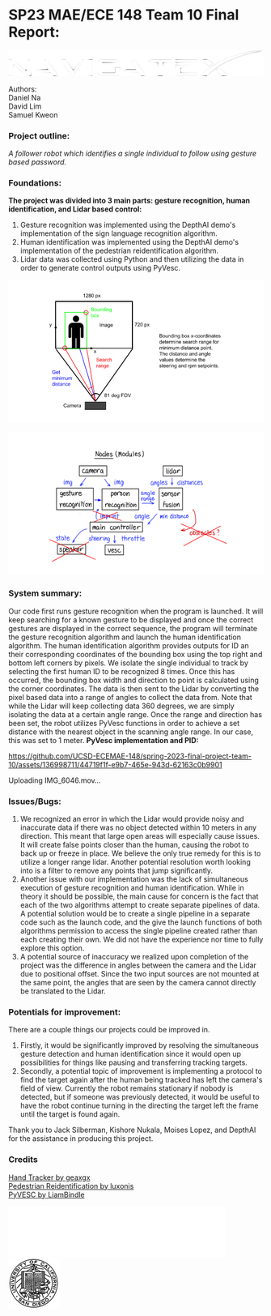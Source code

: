 # SP23 MAE/ECE 148 Team 10 Final Report: 

<p align="center"><img src="img/logo.png" /></p>

Authors: <br _>
Daniel Na <br _>
David Lim <br _>
Samuel Kweon <br _>

### Project outline:
_A follower robot which identifies a single individual to follow using gesture based password._

### Foundations:
**The project was divided into 3 main parts: gesture recognition, human identification, and Lidar based control:**
1. Gesture recognition was implemented using the DepthAI demo's implementation of the sign language recognition algorithm.
2. Human identification was implemented using the DepthAI demo's implementation of the pedestrian reidentification algorithm.
3. Lidar data was collected using Python and then utilizing the data in order to generate control outputs using PyVesc.

<p align="center"><img src="img/diagram.png" /></p>
<p align="center"><img src="img/nodes.png" /></p>

### System summary:
Our code first runs gesture recognition when the program is launched. It will keep searching for a known gesture to be displayed and once the correct gestures are displayed in the correct sequence, the program will terminate the gesture recognition algorithm and launch the human identification algorithm. The human identification algorithm provides outputs for ID an their corresponding coordinates of the bounding box using the top right and bottom left corners by pixels. We isolate the single individual to track by selecting the first human ID to be recognized 8 times. Once this has occurred, the bounding box width and direction to point is calculated using the corner coordinates. The data is then sent to the Lidar by converting the pixel based data into a range of angles to collect the data from. Note that while the Lidar will keep collecting data 360 degrees, we are simply isolating the data at a certain angle range. Once the range and direction has been set, the robot utilizes PyVesc functions in order to achieve a set distance with the nearest object in the scanning angle range. In our case, this was set to 1 meter. 
**PyVesc implementation and PID:**




https://github.com/UCSD-ECEMAE-148/spring-2023-final-project-team-10/assets/136998711/44719f1f-e9b7-465e-943d-62163c0b9901




Uploading IMG_6046.mov…



### Issues/Bugs:
1. We recognized an error in which the Lidar would provide noisy and inaccurate data if there was no object detected within 10 meters in any direction. This meant that large open areas will especially cause issues. It will create false points closer than the human, causing the robot to back up or freeze in place. We believe the only true remedy for this is to utilize a longer range lidar. Another potential resolution worth looking into is a filter to remove any points that jump significantly.
2. Another issue with our implementation was the lack of simultaneous execution of gesture recognition and human identification. While in theory it should be possible, the main cause for concern is the fact that each of the two algorithms attempt to create separate pipelines of data. A potential solution would be to create a single pipeline in a separate code such as the launch code, and the give the launch functions of both algorithms permission to access the single pipeline created rather than each creating their own. We did not have the experience nor time to fully explore this option. 
3. A potential source of inaccuracy we realized upon completion of the project was the difference in angles between the camera and the Lidar due to positional offset. Since the two input sources are not mounted at the same point, the angles that are seen by the camera cannot directly be translated to the Lidar. 

### Potentials for improvement:
There are a couple things our projects could be improved in. 
1. Firstly, it would be significantly improved by resolving the simultaneous gesture detection and human identification since it would open up possibilities for things like pausing and transferring tracking targets. 
2. Secondly, a potential topic of improvement is implementing a protocol to find the target again after the human being tracked has left the camera's field of view. Currently the robot remains stationary if nobody is detected, but if someone was previously detected, it would be useful to have the robot continue turning in the directing the target left the frame until the target is found again. 

Thank you to Jack Silberman, Kishore Nukala, Moises Lopez, and DepthAI for the assistance in producing this project.

### Credits
[Hand Tracker by geaxgx](https://github.com/geaxgx/depthai_hand_tracker.git) <br _>
[Pedestrian Reidentification by luxonis](https://github.com/luxonis/depthai-experiments/tree/master/gen2-pedestrian-reidentification) <br _>
[PyVESC by LiamBindle](https://github.com/LiamBindle/PyVESC.git) <br _>


<p align="left"><img src="img/jsoe.png" height=100/><img src="img/ucsd.png" height=100/></p>
